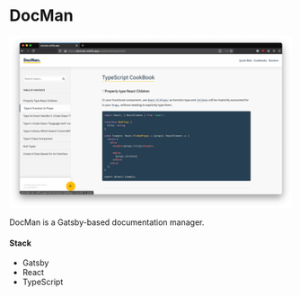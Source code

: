 
DocMan
======

![](./.preview/dcm-01.png)

DocMan is a Gatsby-based documentation manager.

#### Stack

- Gatsby
- React
- TypeScript
